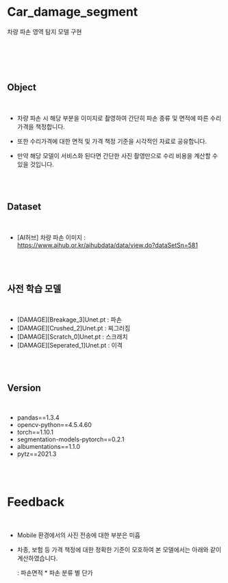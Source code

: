 # Car_damage_segment

차량 파손 영역 탐지 모델 구현

<br/>

<img srs="">

<br/><br/>

## Object

<br/>

- 차량 파손 시 해당 부분을 이미지로 촬영하여 간단히 파손 종류 및 면적에 따른 수리가격을 책정합니다.

- 또한 수리가격에 대한 면적 및 가격 책정 기준을 시각적인 자료로 공유합니다.

- 만약 해당 모델이 서비스화 된다면 간단한 사진 촬영만으로 수리 비용을 계산할 수 있을 것입니다. 

<br/><br/>

## Dataset

<br/>

- [AI허브] 차량 파손 이미지 : https://www.aihub.or.kr/aihubdata/data/view.do?dataSetSn=581

<br/><br/>

## 사전 학습 모델

<br/>

- [DAMAGE][Breakage_3]Unet.pt : 파손
- [DAMAGE][Crushed_2]Unet.pt : 찌그러짐
- [DAMAGE][Scratch_0]Unet.pt : 스크래치
- [DAMAGE][Seperated_1]Unet.pt : 이격

<br/><br/>

## Version

<br/>

- pandas==1.3.4
- opencv-python==4.5.4.60
- torch==1.10.1
- segmentation-models-pytorch==0.2.1
- albumentations==1.1.0
- pytz==2021.3

<br/><br/>

# Feedback

<br/>

- Mobile 환경에서의 사진 전송에 대한 부분은 미흡
  
- 차종, 보험 등 가격 책정에 대한 정확한 기준이 모호하여 본 모델에서는 아래와 같이 계산하였습니다.

   : 파손면적 * 파손 분류 별 단가

